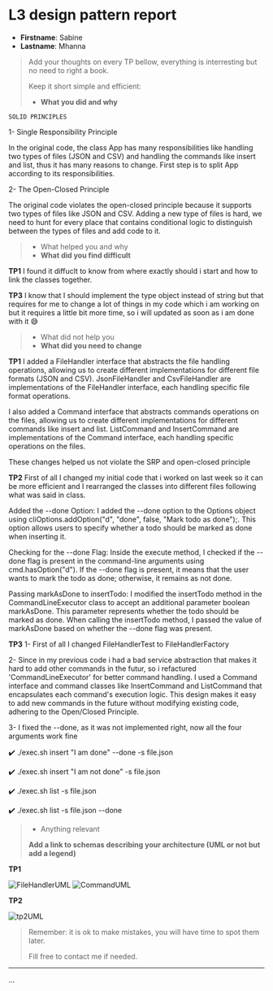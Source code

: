 # L3 design pattern report

- **Firstname**: Sabine
- **Lastname**: Mhanna


> Add your thoughts on every TP bellow, everything is interresting but no need to right a book.
> 
> Keep it short simple and efficient:
> 
> - **What you did and why**

	SOLID PRINCIPLES
  1- Single Responsibility Principle 
  
In the original code, the class App has many responsibilities like handling two types of files (JSON and CSV) and handling the commands like insert and list, thus it has many reasons to change. 
First step is to split App according to its responsibilities. 
	
  2- The Open-Closed Principle
  
The original code violates the open-closed principle because it supports two types of files like JSON and CSV. Adding a new type of files is hard, we need to hunt for every place that contains conditional logic to distinguish between the types of files and add code to it.

> - What helped you and why
> - **What did you find difficult**

**TP1**
I found it diffuclt to know from where exactly should i start and how to link the classes together.

**TP3**
I know that I should implement the type object instead of string but that requires for me to change a lot of things in my code which i am working on but it requires a little bit more time, so i will updated as soon as i am done with it 😅
> - What did not help you
> - **What did you need to change**

**TP1**
I added a FileHandler interface that abstracts the file handling operations, allowing us to create different implementations for different file formats (JSON and CSV). JsonFileHandler and CsvFileHandler are implementations of the FileHandler interface, each handling specific file format operations.

I also added a Command interface that abstracts commands operations on the files, allowing us to create different implementations for different commands like insert and list. ListCommand and InsertCommand are implementations of the Command interface, each handling specific operations on the files.

These changes helped us not violate the SRP and open-closed principle

**TP2**
First of all I changed my initial code that i worked on last week so it can be more efficient and I rearranged the classes into different files following what was said in class. 

Added the --done Option: I added the --done option to the Options object using cliOptions.addOption("d", "done", false, "Mark todo as done");. This option allows users to specify whether a todo should be marked as done when inserting it.

Checking for the --done Flag: Inside the execute method, I checked if the --done flag is present in the command-line arguments using cmd.hasOption("d"). If the --done flag is present, it means that the user wants to mark the todo as done; otherwise, it remains as not done.

Passing markAsDone to insertTodo: I modified the insertTodo method in the CommandLineExecutor class to accept an additional parameter boolean markAsDone. This parameter represents whether the todo should be marked as done. When calling the insertTodo method, I passed the value of markAsDone based on whether the --done flag was present.

**TP3**
1- First of all I changed FileHandlerTest to FileHandlerFactory

2- Since in my previous code i had a bad service abstraction that makes it hard to add other commands in the futur, so i refactured 'CommandLineExecutor' for better command handling. 
I used a Command interface and command classes like InsertCommand and ListCommand that encapsulates each command's execution logic. This design makes it easy to add new commands in the future without modifying existing code, adhering to the Open/Closed Principle.

3- I fixed the --done, as it was not implemented right, now all the four arguments work fine

✔️ ./exec.sh insert "I am done" --done -s file.json

✔️ ./exec.sh insert "I am not done" -s file.json 

✔️ ./exec.sh list -s file.json

✔️ ./exec.sh list -s file.json --done

> - Anything relevant
> 
> **Add a link to schemas describing your architecture (UML or not but add a legend)**

**TP1**

![FileHandlerUML](https://github.com/sabine003/DesignPattern/assets/88795763/281c381b-79b6-4548-be4a-88383c45cd74)
![CommandUML](https://github.com/sabine003/DesignPattern/assets/88795763/d113819b-6171-474a-9972-b1d416cedd8d)

**TP2**

![tp2UML](https://github.com/sabine003/DesignPattern/assets/88795763/95b2c6c1-fec2-4354-b7ee-7caa7b8f03da)

> Remember: it is ok to make mistakes, you will have time to spot them later.
> 
> Fill free to contact me if needed.

---
...
